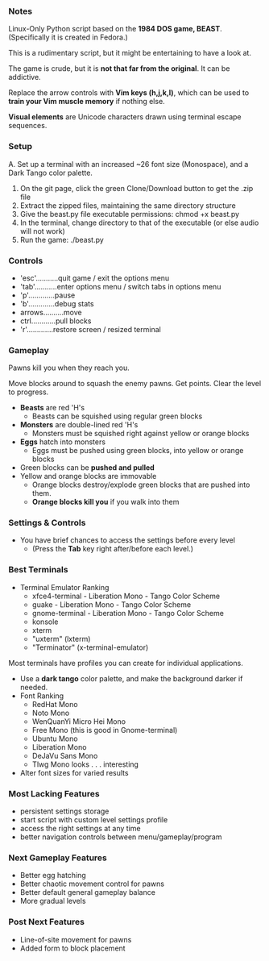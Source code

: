 ### Notes

Linux-Only Python script based on the **1984 DOS game, BEAST**. (Specifically it is created in Fedora.)

This is a rudimentary script, but it might be entertaining to have a look at.

The game is crude, but it is **not that far from the original**. It can be addictive.

Replace the arrow controls with **Vim keys (h,j,k,l)**, which can be used to **train your Vim muscle memory** if nothing else.

**Visual elements** are Unicode characters drawn using terminal escape sequences.

### Setup

A. Set up a terminal with an increased ~26 font size (Monospace), and a Dark Tango color palette.
1. On the git page, click the green Clone/Download button to get the .zip file
2. Extract the zipped files, maintaining the same directory structure
3. Give the beast.py file executable permissions: chmod +x beast.py
4. In the terminal, change directory to that of the executable (or else audio will not work)
5. Run the game: ./beast.py

### Controls

* 'esc'...........quit game / exit the options menu
* 'tab'...........enter options menu / switch tabs in options menu
* 'p'.............pause
* 'b'.............debug stats
* arrows..........move
* ctrl............pull blocks
* 'r'.............restore screen / resized terminal

### Gameplay

Pawns kill you when they reach you.

Move blocks around to squash the enemy pawns. Get points. Clear the level to progress.

* **Beasts** are red 'H's
	* Beasts can be squished using regular green blocks
* **Monsters** are double-lined red 'H's
	* Monsters must be squished right against yellow or orange blocks
* **Eggs** hatch into monsters
	* Eggs must be pushed using green blocks, into yellow or orange blocks
* Green blocks can be **pushed and pulled**
* Yellow and orange blocks are immovable
	* Orange blocks destroy/explode green blocks that are pushed into them.
	* **Orange blocks kill you** if you walk into them


### Settings & Controls

* You have brief chances to access the settings before every level
	* (Press the **Tab** key right after/before each level.)


### Best Terminals

* Terminal Emulator Ranking
	* xfce4-terminal - Liberation Mono - Tango Color Scheme
	* guake - Liberation Mono - Tango Color Scheme
	* gnome-terminal - Liberation Mono - Tango Color Scheme
	* konsole
	* xterm
	* "uxterm" (lxterm)
	* "Terminator" (x-terminal-emulator)

 Most terminals have profiles you can create for individual applications.

* Use a **dark tango** color palette, and make the background darker if needed.
* Font Ranking
	* RedHat Mono
	* Noto Mono
	* WenQuanYi Micro Hei Mono
	* Free Mono (this is good in Gnome-terminal)
	* Ubuntu Mono
 	* Liberation Mono
 	* DeJaVu Sans Mono
 	* Tlwg Mono looks . . . interesting
* Alter font sizes for varied results

### Most Lacking Features

* persistent settings storage
* start script with custom level settings profile
* access the right settings at any time
* better navigation controls between menu/gameplay/program

### Next Gameplay Features

* Better egg hatching
* Better chaotic movement control for pawns
* Better default general gameplay balance
* More gradual levels

### Post Next Features

* Line-of-site movement for pawns
* Added form to block placement



